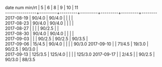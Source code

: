 date num min/rt |    5    |    6    |    8    |    9    |    10   |    11  
----------------+---------+---------+---------+---------+---------+--------
2017-08-19      |  90/4.0 |  90/4.0 |         |         |         |        
2017-08-23      |  90/4.0 |  90/4.0 |         |         |         |        
2017-08-27      |         |         |         |  90/2.5 |         |        
2017-08-30      |  90/4.0 |  90/4.0 |         |         |         |        
2017-09-03      |         |         |  90/2.5 |  90/2.5 |  90/3.5 |        
2017-09-06      |  15/4.5 |  90/4.0 |         |         |         |  90/3.0
2017-09-10      |         |  71/4.5 |  19/3.0 |  90/2.5 |  90/3.0 |        
2017-09-13      | 125/3.5 | 125/4.0 |         |         |         | 125/3.0
2017-09-17      |         |   2/4.5 |         |  90/2.5 |  90/3.0 |  88/3.5

